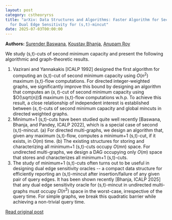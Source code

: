 ```yaml
---
layout: post
category: cstheoryrss
title: "arXiv: Data Structures and Algorithms: Faster Algorithm for Second (s,t)-mincut and Breaking Quadratic barrier
  for Dual Edge Sensitivity for (s,t)-mincut"
date: 2025-07-03T00:00:00
---
```


**Authors:** [Surender Baswana](https://dblp.uni-trier.de/search?q=Surender+Baswana), [Koustav Bhanja](https://dblp.uni-trier.de/search?q=Koustav+Bhanja), [Anupam Roy](https://dblp.uni-trier.de/search?q=Anupam+Roy)

We study (s,t)-cuts of second minimum capacity and present the following
algorithmic and graph-theoretic results.
1. Vazirani and Yannakakis [ICALP 1992] designed the first algorithm for
computing an (s,t)-cut of second minimum capacity using $O(n^2)$ maximum
(s,t)-flow computations. For directed integer-weighted graphs, we significantly
improve this bound by designing an algorithm that computes an $(s,t)$-cut of
second minimum capacity using $O(\sqrt{n})$ maximum (s,t)-flow computations
w.h.p. To achieve this result, a close relationship of independent interest is
established between $(s,t)$-cuts of second minimum capacity and global mincuts
in directed weighted graphs.
2. Minimum+1 (s,t)-cuts have been studied quite well recently [Baswana,
Bhanja, and Pandey, ICALP 2022], which is a special case of second
(s,t)-mincut.
(a) For directed multi-graphs, we design an algorithm that, given any maximum
(s,t)-flow, computes a minimum+1 (s,t)-cut, if it exists, in $O(m)$ time.
(b) The existing structures for storing and characterizing all minimum+1
(s,t)-cuts occupy $O(mn)$ space. For undirected multi-graphs, we design a DAG
occupying only $O(m)$ space that stores and characterizes all minimum+1
(s,t)-cuts.
3. The study of minimum+1 (s,t)-cuts often turns out to be useful in
designing dual edge sensitivity oracles -- a compact data structure for
efficiently reporting an (s,t)-mincut after insertion/failure of any given pair
of query edges. It has been shown recently [Bhanja, ICALP 2025] that any dual
edge sensitivity oracle for (s,t)-mincut in undirected multi-graphs must occupy
${\Omega}(n^2)$ space in the worst-case, irrespective of the query time. For
simple graphs, we break this quadratic barrier while achieving a non-trivial
query time.

[Read original post](http://arxiv.org/abs/2507.01366v1)

